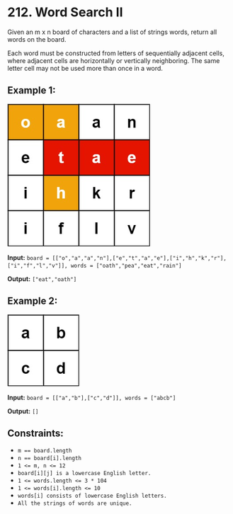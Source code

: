# 212. Word Search II

Given an m x n board of characters and a list of strings words, return all words on the board.

Each word must be constructed from letters of sequentially adjacent cells, where adjacent cells are horizontally or vertically neighboring. The same letter cell may not be used more than once in a word.


## Example 1:

![search1.jpg](search1.jpg)

**Input:** `board = [["o","a","a","n"],["e","t","a","e"],["i","h","k","r"],["i","f","l","v"]], words = ["oath","pea","eat","rain"]`

**Output:** `["eat","oath"]`

## Example 2:

![search2.jpg](search2.jpg)

**Input:** `board = [["a","b"],["c","d"]], words = ["abcb"]`

**Output:** `[]`
 

## Constraints:

- `m == board.length`
- `n == board[i].length`
- `1 <= m, n <= 12`
- `board[i][j] is a lowercase English letter.`
- `1 <= words.length <= 3 * 104`
- `1 <= words[i].length <= 10`
- `words[i] consists of lowercase English letters.`
- `All the strings of words are unique.`